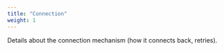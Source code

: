 ```yaml
---
title: "Connection"
weight: 1
---
```


Details about the connection mechanism (how it connects back, retries). 